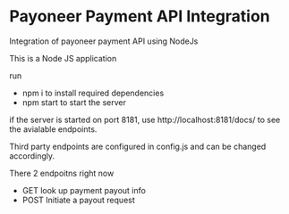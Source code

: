 # Payoneer Payment API Integration
Integration of payoneer payment API using NodeJs

This is a Node JS application

run 
- npm i to install required dependencies
- npm start to start the server

if the server is started on port 8181, use http://localhost:8181/docs/ to see the avialable endpoints.

Third party endpoints are configured in config.js and can be changed accordingly.

There 2 endpoitns right now
- GET look up payment payout info
- POST Initiate a payout request
